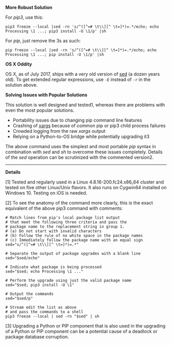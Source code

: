 **More Robust Solution**

For _pip3_, use this:

```
pip3 freeze --local |sed -rn 's/^([^=# \t\\][^ \t=]*)=.*/echo; echo Processing \1 ...; pip3 install -U \1/p' |sh
```

For _pip_, just remove the 3s as such:

```
pip freeze --local |sed -rn 's/^([^=# \t\\][^ \t=]*)=.*/echo; echo Processing \1 ...; pip install -U \1/p' |sh
```

**OS X Oddity**

OS X, as of July 2017, ships with a very old version of [sed](https://en.wikipedia.org/wiki/Sed) (a dozen years old). To get extended regular expressions, use `-E` instead of `-r` in the solution above.

**Solving Issues with Popular Solutions**

This solution is well designed and tested1, whereas there are problems with even the most popular solutions.

-   Portability issues due to changing pip command line features
-   Crashing of [xargs](https://en.wikipedia.org/wiki/Xargs) because of common pip or pip3 child process failures
-   Crowded logging from the raw _xargs_ output
-   Relying on a Python-to-OS bridge while potentially upgrading it3

The above command uses the simplest and most portable _pip_ syntax in combination with _sed_ and _sh_ to overcome these issues completely. Details of the _sed_ operation can be scrutinized with the commented version2.

___

**Details**

\[1\] Tested and regularly used in a Linux 4.8.16-200.fc24.x86\_64 cluster and tested on five other Linux/Unix flavors. It also runs on Cygwin64 installed on Windows 10. Testing on iOS is needed.

\[2\] To see the anatomy of the command more clearly, this is the exact equivalent of the above pip3 command with comments:

```
# Match lines from pip's local package list output
# that meet the following three criteria and pass the
# package name to the replacement string in group 1.
# (a) Do not start with invalid characters
# (b) Follow the rule of no white space in the package names
# (c) Immediately follow the package name with an equal sign
sed="s/^([^=# \t\\][^ \t=]*)=.*"

# Separate the output of package upgrades with a blank line
sed="$sed/echo"

# Indicate what package is being processed
sed="$sed; echo Processing \1 ..."

# Perform the upgrade using just the valid package name
sed="$sed; pip3 install -U \1"

# Output the commands
sed="$sed/p"

# Stream edit the list as above
# and pass the commands to a shell
pip3 freeze --local | sed -rn "$sed" | sh
```

\[3\] Upgrading a Python or PIP component that is also used in the upgrading of a Python or PIP component can be a potential cause of a deadlock or package database corruption.